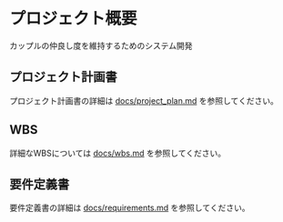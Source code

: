 # プロジェクト概要
カップルの仲良し度を維持するためのシステム開発

## プロジェクト計画書
プロジェクト計画書の詳細は [docs/project_plan.md](docs/project_plan.md) を参照してください。

## WBS
詳細なWBSについては [docs/wbs.md](docs/wbs.md) を参照してください。

## 要件定義書
要件定義書の詳細は [docs/requirements.md](docs/requirements.md) を参照してください。